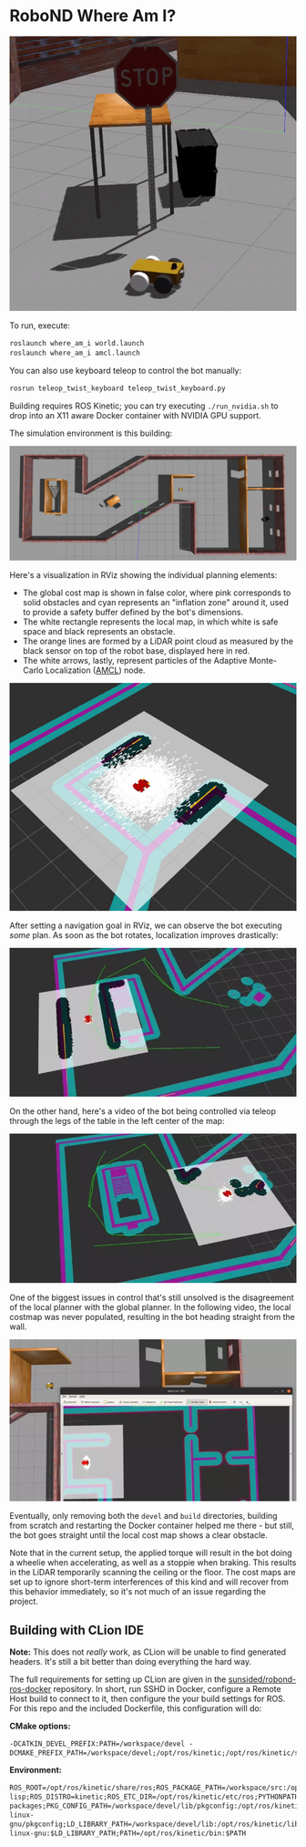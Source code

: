 # RoboND Where Am I?

![](.readme/whee.gif)

To run, execute:

```bash
roslaunch where_am_i world.launch
roslaunch where_am_i amcl.launch
```

You can also use keyboard teleop to control the bot manually:

```bash
rosrun teleop_twist_keyboard teleop_twist_keyboard.py
``` 

Building requires ROS Kinetic; you can try executing `./run_nvidia.sh` to drop into an X11 aware
Docker container with NVIDIA GPU support.

The simulation environment is this building:

![](.readme/map.jpg)

Here's a visualization in RViz showing the individual planning elements:

- The global cost map is shown in false color, where pink corresponds to
  solid obstacles and cyan represents an "inflation zone" around it, used
  to provide a safety buffer defined by the bot's dimensions.
- The white rectangle represents the local map, in which white is safe space
  and black represents an obstacle.
- The orange lines are formed by a LiDAR point cloud as measured by the black
  sensor on top of the robot base, displayed here in red.
- The white arrows, lastly, represent particles of the Adaptive Monte-Carlo
  Localization ([AMCL](http://wiki.ros.org/amcl)) node.

![](.readme/local-map.jpg)

After setting a navigation goal in RViz, we can observe the bot executing _some_
plan. As soon as the bot rotates, localization improves drastically:

![](.readme/automatic.webp)

On the other hand, here's a video of the bot being controlled via teleop through
the legs of the table in the left center of the map:

![](.readme/manual.webp)

One of the biggest issues in control that's still unsolved is the disagreement
of the local planner with the global planner. In the following video,
the local costmap was never populated, resulting in the bot heading straight
from the wall.

![](.readme/derp.webp)

Eventually, only removing both the `devel` and `build` directories, 
building from scratch and restarting the Docker container helped me there -
but still, the bot goes straight until the local cost map shows a clear obstacle. 

Note that in the current setup, the applied torque will result in the
bot doing a wheelie when accelerating, as well as a stoppie when braking.
This results in the LiDAR temporarily scanning the ceiling or the floor.
The cost maps are set up to ignore short-term interferences of this kind
and will recover from this behavior immediately, so it's not much of
an issue regarding the project.

## Building with CLion IDE

**Note:** This does not _really_ work, as CLion will be unable to find generated headers. It's still a bit
          better than doing everything the hard way.

The full requirements for setting up CLion are given in the [sunsided/robond-ros-docker](https://github.com/sunsided/robond-ros-docker)
repository. In short, run SSHD in Docker, configure a Remote Host build to connect to it, then configure
the your build settings for ROS. For this repo and the included Dockerfile, this configuration will do:

**CMake options:**

```
-DCATKIN_DEVEL_PREFIX:PATH=/workspace/devel -DCMAKE_PREFIX_PATH=/workspace/devel;/opt/ros/kinetic;/opt/ros/kinetic/share
```

**Environment:**

```
ROS_ROOT=/opt/ros/kinetic/share/ros;ROS_PACKAGE_PATH=/workspace/src:/opt/ros/kinetic/share;ROS_MASTER_URI=http://localhost:11311;ROS_PYTHON_VERSION=2;ROS_VERSION=1;ROSLISP_PACKAGE_DIRECTORIES=/workspace/devel/share/common-lisp;ROS_DISTRO=kinetic;ROS_ETC_DIR=/opt/ros/kinetic/etc/ros;PYTHONPATH=/opt/ros/kinetic/lib/python2.7/dist-packages;PKG_CONFIG_PATH=/workspace/devel/lib/pkgconfig:/opt/ros/kinetic/lib/pkgconfig:/opt/ros/kinetic/lib/x86_64-linux-gnu/pkgconfig;LD_LIBRARY_PATH=/workspace/devel/lib:/opt/ros/kinetic/lib:/opt/ros/kinetic/lib/x86_64-linux-gnu:$LD_LIBRARY_PATH;PATH=/opt/ros/kinetic/bin:$PATH
```
